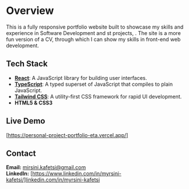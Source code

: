
# Overview

This is a fully responsive portfolio website built to showcase my skills and experience in Software Development and st projects, . The site is a more fun version of a CV, through which I can show my skills in front-end web development.

## Tech Stack
- **[React](https://reactjs.org/)**: A JavaScript library for building user interfaces.
- **[TypeScript](https://www.typescriptlang.org/)**: A typed superset of JavaScript that compiles to plain JavaScript.
- **[Tailwind CSS](https://tailwindcss.com/)**: A utility-first CSS framework for rapid UI development.
- **HTML5 & CSS3**

## Live Demo
[https://personal-project-portfolio-eta.vercel.app/]

##  Contact
**Email:** mirsini.kafetsi@gmail.com  
**LinkedIn:** [https://www.linkedin.com/in/myrsini-kafetsi/]linkedin.com/in/myrsini-kafetsi

